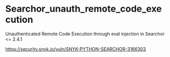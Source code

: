 # Searchor_unauth_remote_code_execution
Unauthenticated Remote Code Execution through eval injection in Searchor &lt;= 2.4.1

https://security.snyk.io/vuln/SNYK-PYTHON-SEARCHOR-3166303
